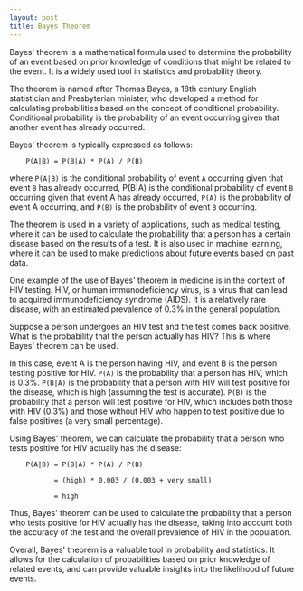 ```yaml
---
layout: post
title: Bayes Theorem 
---
```


Bayes' theorem is a mathematical formula used to determine the probability of an event based on prior knowledge of
conditions that might be related to the event. It is a widely used tool in statistics and probability theory.

The theorem is named after Thomas Bayes, a 18th century English statistician and Presbyterian minister, who developed a
method for calculating probabilities based on the concept of conditional probability. Conditional probability is the
probability of an event occurring given that another event has already occurred.

Bayes' theorem is typically expressed as follows:

        P(A|B) = P(B|A) * P(A) / P(B)

where `P(A|B)` is the conditional probability of event `A` occurring given that event `B` has already occurred, P(B|A)
is the conditional probability of event `B` occurring given that event A has already occurred, `P(A)` is the probability
of event A occurring, and `P(B)` is the probability of event `B` occurring.

The theorem is used in a variety of applications, such as medical testing, where it can be used to calculate the
probability that a person has a certain disease based on the results of a test. It is also used in machine learning,
where it can be used to make predictions about future events based on past data.

One example of the use of Bayes' theorem in medicine is in the context of HIV testing. HIV, or human immunodeficiency
virus, is a virus that can lead to acquired immunodeficiency syndrome (AIDS). It is a relatively rare disease, with an
estimated prevalence of 0.3% in the general population.

Suppose a person undergoes an HIV test and the test comes back positive. What is the probability that the person
actually has HIV? This is where Bayes' theorem can be used.

In this case, event A is the person having HIV, and event B is the person testing positive for HIV. `P(A)` is the
probability that a person has HIV, which is 0.3%. `P(B|A)` is the probability that a person with HIV will test positive
for the disease, which is high (assuming the test is accurate). `P(B)` is the probability that a person will test positive
for HIV, which includes both those with HIV (0.3%) and those without HIV who happen to test positive due to false
positives (a very small percentage).

Using Bayes' theorem, we can calculate the probability that a person who tests positive for HIV actually has the
disease:

        P(A|B) = P(B|A) * P(A) / P(B)

               = (high) * 0.003 / (0.003 + very small)

               = high

Thus, Bayes' theorem can be used to calculate the probability that a person who tests positive for HIV actually has the
disease, taking into account both the accuracy of the test and the overall prevalence of HIV in the population.

Overall, Bayes' theorem is a valuable tool in probability and statistics. It allows for the calculation of probabilities
based on prior knowledge of related events, and can provide valuable insights into the likelihood of future events.

